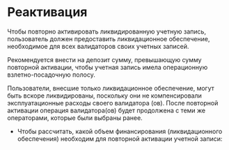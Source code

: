 # Реактивация

Чтобы повторно активировать ликвидированную учетную запись, пользователь должен предоставить ликвидационное обеспечение, необходимое для всех валидаторов своих учетных записей. 

Рекомендуется внести на депозит сумму, превышающую сумму повторной активации, чтобы учетная запись имела операционную взлетно-посадочную полосу. 

Пользователи, внесшие только ликвидационное обеспечение, могут быть вскоре ликвидированы, поскольку они не компенсировали эксплуатационные расходы своего валидатора (ов).
После повторной активации операция валидатора(ов) будет продолжена с теми же операторами, которые были выбраны ранее.

* Чтобы рассчитать, какой объем финансирования (ликвидационного обеспечения) необходим для повторной активации учетной записи:

